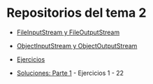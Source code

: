 # Repositorios del tema 2
- [FileInputStream y FileOutputStream](https://github.com/guillermoroman/adt-t2-FileInputOutputDemo)

- [ObjectInputStream y ObjectOutputStream](https://github.com/guillermoroman/adt-t2-ObjectOutuputStream-Demo)

- [Ejercicios](https://github.com/guillermoroman/adt/blob/main/adt-t2-ejercicios.md)
- [Soluciones: Parte 1](https://github.com/guillermoroman/adt-t2-ejercicios-parte1) - Ejercicios 1 - 22
